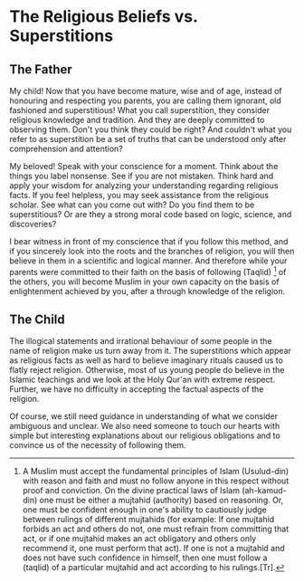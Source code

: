 The Religious Beliefs vs. Superstitions
=======================================

The Father
----------

My child! Now that you have become mature, wise and of age, instead of
honouring and respecting you parents, you are calling them ignorant, old
fashioned and superstitious! What you call superstition, they consider
religious knowledge and tradition. And they are deeply committed to
observing them. Don't you think they could be right? And couldn't what
you refer to as superstition be a set of truths that can be understood
only after comprehension and attention?

My beloved! Speak with your conscience for a moment. Think about the
things you label nonsense. See if you are not mistaken. Think hard and
apply your wisdom for analyzing your understanding regarding religious
facts. If you feel helpless, you may seek assistance from the religious
scholar. See what can you come out with? Do you find them to be
superstitious? Or are they a strong moral code based on logic, science,
and discoveries?

I bear witness in front of my conscience that if you follow this method,
and if you sincerely look into the roots and the branches of religion,
you will then believe in them in a scientific and logical manner. And
therefore while your parents were committed to their faith on the basis
of following (Taqlid) [^1] of the others, you will become Muslim in your
own capacity on the basis of enlightenment achieved by you, after a
through knowledge of the religion.

The Child
---------

The illogical statements and irrational behaviour of some people in the
name of religion make us turn away from it. The superstitions which
appear as religious facts as well as hard to believe imaginary rituals
caused us to flatly reject religion. Otherwise, most of us young people
do believe in the Islamic teachings and we look at the Holy Qur'an with
extreme respect. Further, we have no difficulty in accepting the factual
aspects of the religion.

Of course, we still need guidance in understanding of what we consider
ambiguous and unclear. We also need someone to touch our hearts with
simple but interesting explanations about our religious obligations and
to convince us of the necessity of following them.

[^1]: A Muslim must accept the fundamental principles of Islam
(Usulud-din) with reason and faith and must no follow anyone in this
respect without proof and conviction. On the divine practical laws of
Islam (ah-kamud-din) one must be either a mujtahid (authority) based on
reasoning. Or, one must be confident enough in one's ability to
cautiously judge between rulings of different mujtahids (for example: If
one mujtahid forbids an act and others do not, one must refrain from
committing that act, or if one mujtahid makes an act obligatory and
others only recommend it, one must perform that act). If one is not a
mujtahid and does not have such confidence in himself, then one must
follow a (taqlid) of a particular mujtahid and act according to his
rulings.[Tr].



